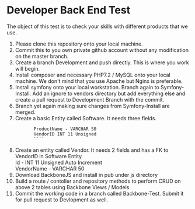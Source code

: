 # Developer Back End Test
The object of this test is to check your skills with different products that we use.  
1.   Please clone this repository onto your local machine.  
2.   Commit this to you own private github account without any modification on the master branch.  
3.   Create a branch Development and push directly. This is where you work will begin.  
4.   Install composer and necessary PHP7.2 / MySQL onto your local machine. We don't mind that you use Apache but Nginx is preferable.  
5.   Install symfony onto your local workstation. Branch again to Symfony-Install. Add an ignore to vendors directory but add everything else and create a pull request to Development Branch with the commit.  
6.   Branch yet again making sure changes from Symfony-Install are merged.  
7.   Create a basic Entity called Software. It needs three fields.   
     ````Id - INT 11 Unsigned Auto Increment  
            ProductName - VARCHAR 50  
            VendorID INT 11 Unsigned
            ````  
8.   Create an entity called Vendor. It needs 2 fields and has a FK to VendorID in Software Entity  
           Id - INT 11 Unsigned Auto Increment  
           VendorName - VARCHAR 50  
9.   Download BackboneJS and install in pub under js directory
10.  Build a route / contoller and repository methods to perform CRUD on above 2 tables using Backbone Views / Models 
11.  Commit the working code in a branch called Backbone-Test. Submit it for pull request to Devlopment as well.




